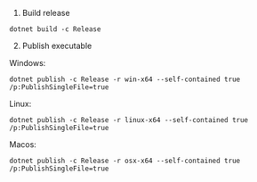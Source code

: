 1. Build release 

```
dotnet build -c Release
```

2. Publish executable

Windows:
```
dotnet publish -c Release -r win-x64 --self-contained true /p:PublishSingleFile=true
```

Linux:
```
dotnet publish -c Release -r linux-x64 --self-contained true /p:PublishSingleFile=true
```

Macos:

```
dotnet publish -c Release -r osx-x64 --self-contained true /p:PublishSingleFile=true
```
